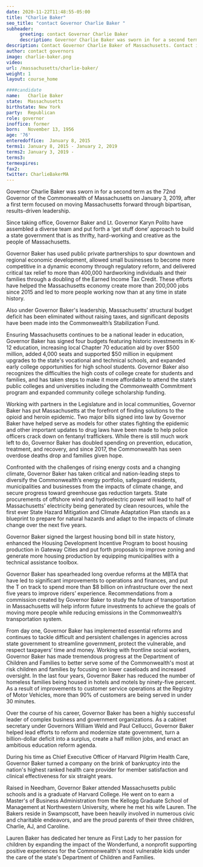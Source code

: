 ```yaml
---
date: 2020-11-22T11:48:55-05:00
title: "Charlie Baker"
seo_title: "contact Governor Charlie Baker "
subheader:
     greeting: contact Governor Charlie Baker 
     description: Governor Charlie Baker was sworn in for a second term as the 72nd Governor of the Commonwealth of Massachusetts on January 3, 2019. Over the course of his career, Governor Baker has been a highly successful leader of complex business and government organizations. As a cabinet secretary under Governors William Weld and Paul Cellucci, Governor Baker helped lead efforts to reform and modernize state government, turn a billion-dollar deficit into a surplus, create a half million jobs, and enact an ambitious education reform agenda. During his time as Chief Executive Officer of Harvard Pilgrim Health Care, Governor Baker turned a company on the brink of bankruptcy into the nation’s highest ranked health care provider for member satisfaction and clinical effectiveness for six straight years. Raised in Needham, Governor Baker attended Massachusetts public schools and is a graduate of Harvard College. He went on to earn a Master’s of Business Administration from the Kellogg Graduate School of Management at Northwestern University, where he met his wife Lauren.  The Bakers reside in Swampscott, have been heavily involved in numerous civic and charitable endeavors, and are the proud parents of their three children, Charlie, AJ, and Caroline.
description: Contact Governor Charlie Baker of Massachusetts. Contact information for Charlie Baker includes his email address, phone number, and mailing address.
author: contact governors
image: charlie-baker.png
video:
url: /massachusetts/charlie-baker/
weight: 1
layout: course_home

####candidate
name:	Charlie Baker
state:	Massachusetts
birthstate: New York
party:	Republican
role: governor
inoffice: former
born:	November 13, 1956
age: '76'
enteredoffice:	January 8, 2015  
terms1: January 8, 2015 - January 2, 2019
terms2: January 3, 2019 - 
terms3: 
termexpires:	
fax2: 
twitter: CharlieBakerMA
---
```

Governor Charlie Baker was sworn in for a second term as the 72nd Governor of the Commonwealth of Massachusetts on January 3, 2019, after a first term focused on moving Massachusetts forward through bipartisan, results-driven leadership.

Since taking office, Governor Baker and Lt. Governor Karyn Polito have assembled a diverse team and put forth a ‘get stuff done’ approach to build a state government that is as thrifty, hard-working and creative as the people of Massachusetts.

Governor Baker has used public private partnerships to spur downtown and regional economic development, allowed small businesses to become more competitive in a dynamic economy through regulatory reform, and delivered critical tax relief to more than 400,000 hardworking individuals and their families through a doubling of the Earned Income Tax Credit. These efforts have helped the Massachusetts economy create more than 200,000 jobs since 2015 and led to more people working now than at any time in state history. 

Also under Governor Baker's leadership, Massachusetts’ structural budget deficit has been eliminated without raising taxes, and significant deposits have been made into the Commonwealth’s Stabilization Fund.

Ensuring Massachusetts continues to be a national leader in education, Governor Baker has signed four budgets featuring historic investments in K-12 education, increasing local Chapter 70 education aid by over $500 million, added 4,000 seats and supported $50 million in equipment upgrades to the state's vocational and technical schools, and expanded early college opportunities for high school students. Governor Baker also recognizes the difficulties the high costs of college create for students and families, and has taken steps to make it more affordable to attend the state’s public colleges and universities including the Commonwealth Commitment program and expanded community college scholarship funding.

Working with partners in the Legislature and in local communities, Governor Baker has put Massachusetts at the forefront of finding solutions to the opioid and heroin epidemic. Two major bills signed into law by Governor Baker have helped serve as models for other states fighting the epidemic and other important updates to drug laws have been made to help police officers crack down on fentanyl traffickers. While there is still much work left to do, Governor Baker has doubled spending on prevention, education, treatment, and recovery, and since 2017, the Commonwealth has seen overdose deaths drop and families given hope.

Confronted with the challenges of rising energy costs and a changing climate, Governor Baker has taken critical and nation-leading steps to diversify the Commonwealth’s energy portfolio, safeguard residents, municipalities and businesses from the impacts of climate change, and secure progress toward greenhouse gas reduction targets. State procurements of offshore wind and hydroelectric power will lead to half of Massachusetts' electricity being generated by clean resources, while the first ever State Hazard Mitigation and Climate Adaptation Plan stands as a blueprint to prepare for natural hazards and adapt to the impacts of climate change over the next five years.

Governor Baker signed the largest housing bond bill in state history, enhanced the Housing Development Incentive Program to boost housing production in Gateway Cities and put forth proposals to improve zoning and generate more housing production by equipping municipalities with a technical assistance toolbox.

Governor Baker has spearheaded long overdue reforms at the MBTA that have led to significant improvements to operations and finances, and put the T on track to spend more than $8 billion on infrastructure over the next five years to improve riders’ experience. Recommendations from a commission created by Governor Baker to study the future of transportation in Massachusetts will help inform future investments to achieve the goals of moving more people while reducing emissions in the Commonwealth’s transportation system.

From day one, Governor Baker has implemented essential reforms and continues to tackle difficult and persistent challenges in agencies across state government to streamline government, protect the vulnerable, and respect taxpayers’ time and money. Working with frontline social workers, Governor Baker has made tremendous progress at the Department of Children and Families to better serve some of the Commonwealth's most at risk children and families by focusing on lower caseloads and increased oversight. In the last four years, Governor Baker has reduced the number of homeless families being housed in hotels and motels by ninety-five percent. As a result of improvements to customer service operations at the Registry of Motor Vehicles, more than 90% of customers are being served in under 30 minutes. 

Over the course of his career, Governor Baker has been a highly successful leader of complex business and government organizations. As a cabinet secretary under Governors William Weld and Paul Cellucci, Governor Baker helped lead efforts to reform and modernize state government, turn a billion-dollar deficit into a surplus, create a half million jobs, and enact an ambitious education reform agenda.

During his time as Chief Executive Officer of Harvard Pilgrim Health Care, Governor Baker turned a company on the brink of bankruptcy into the nation's highest ranked health care provider for member satisfaction and clinical effectiveness for six straight years.

Raised in Needham, Governor Baker attended Massachusetts public schools and is a graduate of Harvard College. He went on to earn a Master's of Business Administration from the Kellogg Graduate School of Management at Northwestern University, where he met his wife Lauren.  The Bakers reside in Swampscott, have been heavily involved in numerous civic and charitable endeavors, and are the proud parents of their three children, Charlie, AJ, and Caroline.

Lauren Baker has dedicated her tenure as First Lady to her passion for children by expanding the impact of the Wonderfund, a nonprofit supporting positive experiences for the Commonwealth's most vulnerable kids under the care of the state's Department of Children and Families.

